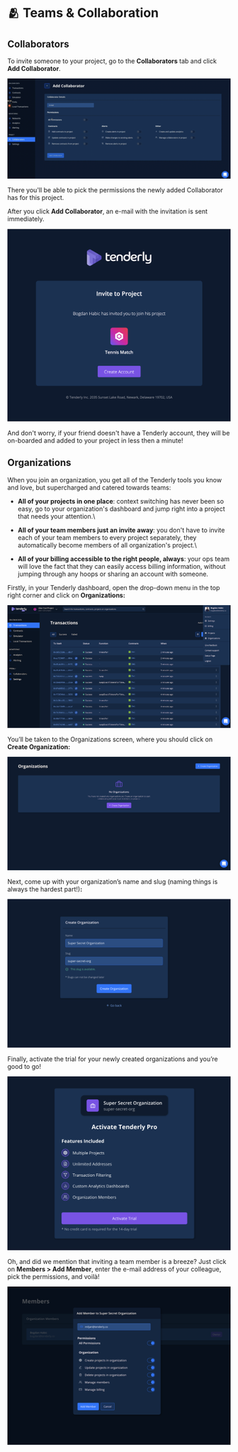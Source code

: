 # 🫂 Teams & Collaboration

## Collaborators

To invite someone to your project, go to the **Collaborators** tab and click **Add Collaborator**.

![](<../.gitbook/assets/Screenshot 2021-10-15 at 11.10.45.png>)

There you'll be able to pick the permissions the newly added Collaborator has for this project.

After you click **Add Collaborator**, an e-mail with the invitation is sent immediately.

![](<../.gitbook/assets/image (22) (1).png>)

And don't worry, if your friend doesn't have a Tenderly account, they will be on-boarded and added to your project in less then a minute!

## Organizations

When you join an organization, you get all of the Tenderly tools you know and love, but supercharged and catered towards teams:

* **All of your projects in one place**: context switching has never been so easy, go to your organization's dashboard and jump right into a project that needs your attention.\

* **All of your team members just an invite away**: you don't have to invite each of your team members to every project separately, they automatically become members of all organization's project.\

* **All of your billing accessible to the right people, always**: your ops team will love the fact that they can easily access billing information, without jumping through any hoops or sharing an account with someone.

Firstly, in your Tenderly dashboard, open the drop-down menu in the top right corner and click on **Organizations:**

![](<../.gitbook/assets/image (32) (1).png>)

You’ll be taken to the Organizations screen, where you should click on **Create Organization:**

![](<../.gitbook/assets/image (10) (1).png>)

Next, come up with your organization’s name and slug (naming things is always the hardest part!)**:**

![](<../.gitbook/assets/image (20) (1).png>)

Finally, activate the trial for your newly created organizations and you’re good to go!

![](<../.gitbook/assets/image (65) (1).png>)

Oh, and did we mention that inviting a team member is a breeze? Just click on **Members > Add Member**, enter the e-mail address of your colleague, pick the permissions, and voilà!

![](<../.gitbook/assets/image (62).png>)
